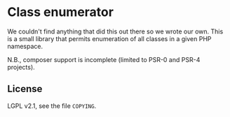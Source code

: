 # Class enumerator

We couldn't find anything that did this out there so we wrote our own. This is a small library that permits enumeration of all classes in a given PHP namespace.

N.B., composer support is incomplete (limited to PSR-0 and PSR-4 projects).

## License

LGPL v2.1, see the file `COPYING`.
